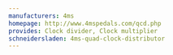 ```yaml
---
manufacturers: 4ms
homepage: http://www.4mspedals.com/qcd.php
provides: Clock divider, Clock multiplier
schneidersladen: 4ms-quad-clock-distributor
---
```


